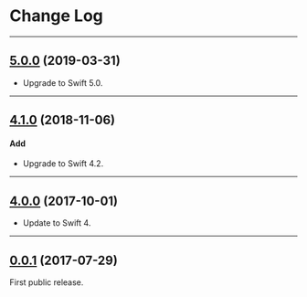 # Change Log

-----

## [5.0.0](https://github.com/EFPrefix/EFSafeArray/releases/tag/5.0.0) (2019-03-31)

* Upgrade to Swift 5.0.

---

## [4.1.0](https://github.com/EFPrefix/EFSafeArray/releases/tag/4.1.0) (2018-11-06)

#### Add

* Upgrade to Swift 4.2.

---

## [4.0.0](https://github.com/EFPrefix/EFSafeArray/releases/tag/4.0.0) (2017-10-01)

* Update to Swift 4.

---

## [0.0.1](https://github.com/EFPrefix/EFSafeArray/releases/tag/0.0.1) (2017-07-29)

First public release.
